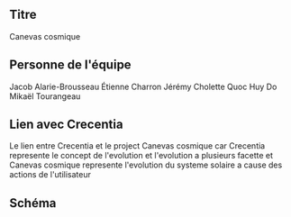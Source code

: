 ## Titre 
Canevas cosmique
## Personne de l'équipe
Jacob Alarie-Brousseau
Étienne Charron
Jérémy Cholette
Quoc Huy Do
Mikaël Tourangeau
## Lien avec Crecentia
Le lien entre Crecentia et le project Canevas cosmique car Crecentia represente le concept de l'evolution et l'evolution a plusieurs facette et Canevas cosmique represente l'evolution du systeme solaire a cause des actions de l'utilisateur

## Schéma
